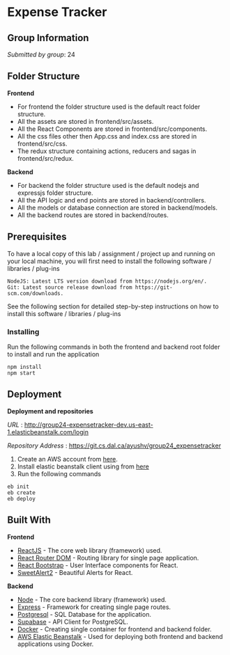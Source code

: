 # Expense Tracker

## Group Information

_Submitted by group_: 24

## Folder Structure

**Frontend**
* For frontend the folder structure used is the default react folder structure.
* All the assets are stored in frontend/src/assets.
* All the React Components are stored in frontend/src/components.
* All the css files other then App.css and index.css are stored in frontend/src/css.
* The redux structure containing actions, reducers and sagas in frontend/src/redux.

**Backend**
* For backend the folder structure used is the default nodejs and expressjs folder structure.
* All the API logic and end points are stored in backend/controllers.
* All the models or database connection are stored in backend/models.
* All the backend routes are stored in backend/routes.

## Prerequisites

To have a local copy of this lab / assignment / project up and running on your local machine, you will first need to
install the following software / libraries / plug-ins
```
NodeJS: Latest LTS version download from https://nodejs.org/en/.
Git: Latest source release download from https://git-scm.com/downloads.
```
See the following section for detailed step-by-step instructions on how to install this software / libraries / plug-ins

### Installing

Run the following commands in both the frontend and backend root folder to install and run the application
```
npm install
npm start
```
## Deployment

**Deployment and repositories**

_URL_ : http://group24-expensetracker-dev.us-east-1.elasticbeanstalk.com/login

_Repository Address_ : https://git.cs.dal.ca/ayushv/group24_expensetracker

1. Create an AWS account from [here](https://portal.aws.amazon.com/billing/signup).
2. Install elastic beanstalk client using from [here](https://docs.aws.amazon.com/elasticbeanstalk/latest/dg/eb-cli3-install.html)
4. Run the following commands
```
eb init
eb create
eb deploy
```

## Built With

**Frontend**
- [ReactJS](https://reactjs.org/) - The core web library (framework) used.
- [React Router DOM](https://v5.reactrouter.com/) - Routing library for single page application.
- [React Bootstrap](https://react-bootstrap.github.io/) - User Interface components for React.
- [SweetAlert2](https://sweetalert2.github.io/) - Beautiful Alerts for React.

**Backend**
* [Node](https://nodejs.org/en/) - The core backend library (framework) used.
* [Express](https://expressjs.com/) - Framework for creating single page routes.
* [Postgresql](https://www.postgresql.org/) - SQL Database for the application.
* [Supabase](https://supabase.com/) - API Client for PostgreSQL.
* [Docker](https://www.docker.com/) - Creating single container for frontend and backend folder.
* [AWS Elastic Beanstalk](https://aws.amazon.com/elasticbeanstalk/) - Used for deploying both frontend and backend applications using Docker.